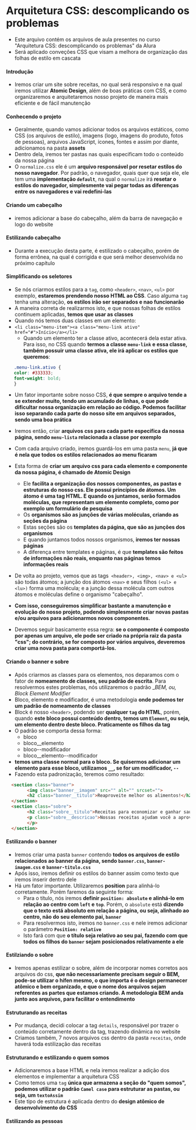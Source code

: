 # Arquitetura CSS: descomplicando os problemas

- Este arquivo contém os arquivos de aula presentes no curso "Arquitetura CSS: descomplicando os problemas" da Alura
- Será aplicado conveções CSS que visam a melhora de organização das folhas de estilo em cascata

#### Introdução

- Iremos criar um site sobre receitas, no qual será responsivo e na qual iremos utilizar __Atomic Design__, além de boas práticas com CSS, e como organizaremos e arquitetaremos nosso projeto de maneira mais eficiente e de fácil manutenção

#### Conhecendo o projeto

- Geralmente, quando vamos adicionar todos os arquivos estáticos, como CSS (os arquivos de estilo), imagens (logo, imagens do produto, fotos de pessoas), arquivos JavaScript, ícones, fontes e assim por diante, adicionamos na pasta __assets__
- Dentro dela, iremos ter pastas nas quais especificam todo o conteúdo da nossa página
- O `normalize.css` ele é um __arquivo responsável por resetar estilos do nosso navegador__. Por padrão, o navegador, quais quer que seja ele, ele tem uma __implementação `default`__, na qual o `normalize` irá __resetar o estilos do navegador, simplesmente vai pegar todas as diferenças entre os navegadores e vai redefini-las__

#### Criando um cabeçalho

- iremos adicionar a base do cabeçalho, além da barra de navegação e logo do website

#### Estilizando cabeçalho

- Durante a execução desta parte, é estilizado o cabeçalho, porém de forma errônea, na qual é corrigida e que será melhor desenvolvida no próximo capítulo

#### Simplificando os seletores

- Se nós criarmos estilos para a `tag`, como `<header>`, `<nav>`, `<ul>` por exemplo, __estaremos prendendo nosso HTML ao CSS__. Caso alguma `tag` tenha uma alteração, __os estilos irão ser separados e nao funcionarão__
- A maneira correta de realizarmos isto, e que nossas folhas de estilos continuem aplicadas, __temos que usar as classes__
- Quando nós temos duas classes em um elemento:
- `<li class="menu-item"><a class="menu-link ativo" href="#">Início</a></li>`
  - Quando um elemento ter a classe ativo, acontecerá dela estar ativa. Para isso, no CSS quando __termos a classe `menu-link` e essa classe, também possuir uma classe ativa, ele irá aplicar os estilos que queremos__:

 ```css
    .menu-link.ativo {
    color: #333333;
    font-weight: bold;
    }
 ```

- Um fator importante sobre nosso CSS, __é que sempre o arquivo tende a se extender muito, tendo um acumulado de linhas, o que pode dificultar nossa organização em relação ao código. Podemos facilitar isso separando cada parte do nosso site em arquivos separados, sendo uma boa prática__
- Iremos então, criar __arquivos css para cada parte específica da nossa página, sendo `menu-lista` relacionada a classe por exemplo__
- Com cada arquivo criado, iremos guardá-los em uma pasta `menu`, __já que é nela que todos os estilos relacionados ao menu ficaram__
- Esta forma de __criar um arquivo css para cada elemento e componente da nossa página, é chamado de Atomic Design__
  - Ele __facilita a organização dos nossos componentes, as pastas e estruturas do nosso css. Ele possui princípios de átomos. Um átomo é uma tag HTML. E quando os juntamos, serão formados moléculas, que representam um elemento completo, como por exemplo um formulário de pesquisa__
  - Os __organismos são as junções de várias moléculas, criando as seções da página__
  - Estas seções são os __templates da página, que são as junções dos organismos__
  - E quando juntamos todos nossos organismos, __iremos ter nossas páginas__ 
  - A diferença entre templates e páginas, é que __templates são feitos de informações não reais, enquanto nas páginas temos informações reais__
- De volta ao projeto, vemos que as tags` <header>, <img>, <nav> e <ul>` são todas átomos; a junção dos átomos `<nav>` e seus filhos `(<ul> e <lu>)` forma uma molécula; e a junção dessa molécula com outros átomos e moléculas define o organismo "cabeçalho". 
- __Com isso, conseguiremos simplificar bastante a manutenção e evolução do nosso projeto, podendo simplesmente criar novas pastas e/ou arquivos para adicionarmos novos componentes.__

- Devemos seguir basicamente essa regra: __se o componente é composto por apenas um arquivo, ele pode ser criado na própria raiz da pasta "css"; do contrário, se for composto por vários arquivos, deveremos criar uma nova pasta para comportá-los.__

#### Criando o banner e sobre

- Após criarmos as classes para os elementos, nos deparamos com o fator de __nomeamento de classes, seu padrão de escrita__. Para resolvermos estes problemas, nós utilizaremos o padrão __BEM, ou, Block Element Modifier_
- Bloco, elemento e modificador, é uma metodologia __onde podemos ter um padrão de nomeamento de classes__
- Block é nosso `<header>`, podendo ser __qualquer `tag` do HTML__, porém, quando __este bloco possui conteúdo dentro, temos um `Element`, ou seja, um elemento dentro deste bloco. Praticamente os filhos da tag__
- O padrão se comporta dessa forma: 
  - bloco
  - bloco__elemento
  - bloco--modificador
  - bloco__elemento--modificador
- __temos uma classe normal para o bloco. Se quisermos adicionar um elemento para esse bloco, utilizamos `__`, se for um modificador, `--`__
- Fazendo esta padronização, teremos como resultado:

```html
  <section class="banner">
        <img class="banner__imagem" src="" alt="" srcset="">
        <h2 class="banner__titulo">Reaproveite melhor os alimentos!</h2>
  </section>
  <section class="sobre">
        <h2 class="sobre__titulo">Receitas para economizar e ganhar saúde</h2>
        <p class="sobre__descricao">Nossas receitas ajudam você a aproveitar melhor os alimentos, economizar, ganhar tempo e praticidade
        </p>
  </section>
```

#### Estilizando o banner

- Iremos criar uma pasta `banner` contendo __todos os arquivos de estilo relacionados ao banner da página, sendo `banner.css`, `banner-imagem.css` e `banner-titulo.css`__
- Após isso, iremos definir os estilos do banner assim como texto que iremos inserir dentro dele
- Há um fator importante. Utilizaremos __position__ para alinhá-lo corretamente. Porém faremos da seguinte forma:
  - Para o título, nós iremos __definir `position: absolute` e alinhá-lo em relação ao centro com `left` e `top`__. Porém, o `absolute` está __dizendo que o texto está absoluto em relação a página, ou seja, alinhado ao centro, não do seu elemento pai, `banner`__
  - Para resolvermos isto, iremos no `banner.css` e nele iremos adicionar o parâmetro __`Position: relative`__
  - Isto fará com que __o título seja relativo ao seu pai, fazendo com que todos os filhos do `banner` sejam posicionados relativamente a ele__

#### Estilziando o sobre

- Iremos apenas estilizar o sobre, além de incorporar nomes corretos aos arquivos do css, __que não necessariamente precisam seguir o BEM, pode-se utilizar o hífen mesmo, o que importa é o design permanecer atômico e bem organizado, e que o nome dos arquivos sejam referentes as partes que estamos criando. A metodologia BEM anda junto aos arquivos, para facilitar o entendimento__

#### Estruturando as receitas

- Por mudança, decidi colocar a tag `details`, responsável por trazer o conteúdo corretamente dentro da tag, trazendo dinâmica no website
- Criamos também, 7 novos arquivos css dentro da pasta `receitas`, onde haverá toda estilização das receitas

#### Estruturando e estilizando o quem somos

- Adicionaremos a base HTML e nela iremos realizar a adição dos elementos e implementar a arquitetura CSS
- Como temos uma `tag` __única que armazena a seção do "quem somos", podemos utilizar o padrão `Camel case` para estruturar as pastas, ou seja, um `textoAssim`__
- Este tipo de estrutura é aplicada dentro do __design atômico de desenvolvimento do CSS__

#### Estilizando as pessoas

